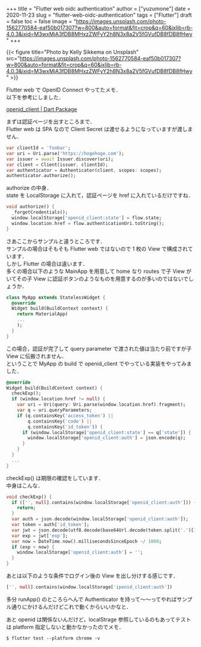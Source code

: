 +++
title = "Flutter web oidc authentication"
author = ["yuzumone"]
date = 2020-11-23
slug = "flutter-web-oidc-authentication"
tags = ["Flutter"]
draft = false
toc = false
image = "https://images.unsplash.com/photo-1562770584-eaf50b017307?w=800&auto=format&fit=crop&q=60&ixlib=rb-4.0.3&ixid=M3wxMjA3fDB8MHxzZWFyY2h8N3x8a2V5fGVufDB8fDB8fHwy"
+++

{{< figure title="Photo by Kelly Sikkema on Unsplash" src="https://images.unsplash.com/photo-1562770584-eaf50b017307?w=800&auto=format&fit=crop&q=60&ixlib=rb-4.0.3&ixid=M3wxMjA3fDB8MHxzZWFyY2h8N3x8a2V5fGVufDB8fDB8fHwy" >}}

Flutter web で OpenID Connect やってたメモ． <br/>
以下を参考にしました． <br/>

[openid_client | Dart Package](https://pub.dev/packages/openid_client) <br/>

まずは認証ページを出すところまで． <br/>
Flutter web は SPA なので Client Secret は渡せるようになっていますが渡しません． <br/>

```dart
var clientId = 'foobar';
var uri = Uri.parse('https://hogehoge.com');
var issuer = await Issuer.discover(uri);
var client = Client(issuer, clientId);
var authenticator = Authenticator(client, scopes: scopes);
authenticator.authorize();
```

authorize の中身． <br/>
state を LocalStorage に入れて，認証ページを href に入れているだけですね． <br/>

```dart
void authorize() {
  _forgetCredentials();
  window.localStorage['openid_client:state'] = flow.state;
  window.location.href = flow.authenticationUri.toString();
}
```

さあここからサンプルと違うところです． <br/>
サンプルの場合はそもそも Flutter web ではないので 1 枚の View で構成されています． <br/>
しかし Flutter の場合は違います． <br/>
多くの場合以下のような MainApp を用意して home なり routes で子 View がいてその子 View に認証ボタンのようなものを用意するのが多いのではないでしょうか． <br/>

```dart
class MyApp extends StatelessWidget {
  @override
  Widget build(BuildContext context) {
    return MaterialApp(
    ...
    );
  }
}
```

この場合，認証が完了して query parameter で渡された値は当たり前ですが子 View に伝搬されません． <br/>
ということで MyApp の build で openid_client でやっている実装をやってみました． <br/>

```dart
@override
Widget build(BuildContext context) {
  checkExp();
  if (window.location.href != null) {
    var uri = Uri(query: Uri.parse(window.location.href).fragment);
    var q = uri.queryParameters;
    if (q.containsKey('access_token') ||
        q.containsKey('code') ||
        q.containsKey('id_token')) {
      if (window.localStorage['openid_client:state'] == q['state']) {
        window.localStorage['openid_client:auth'] = json.encode(q);
      }
    }
  }
  ...
}
```

checkExp() は期限の確認をしています． <br/>
中身はこんな． <br/>

```dart
void checkExp() {
  if (['', null].contains(window.localStorage['openid_client:auth'])) {
    return;
  }
  var auth = json.decode(window.localStorage['openid_client:auth']);
  var token = auth['id_token'];
  var jwt = json.decode(utf8.decode(base64Url.decode(token.split('.')[1])));
  var exp = jwt['exp'];
  var now = DateTime.now().millisecondsSinceEpoch ~/ 1000;
  if (exp < now) {
    window.localStorage['openid_client:auth'] = '';
  }
}
```

あとは以下のような条件でログイン後の View を出し分けする感じです． <br/>

```dart
['', null].contains(window.localStorage['ipenid_client:auth'])
```

多分 runApp() のところらへんで Authenticator を持って～～ってやればサンプル通りにかけるんだけどこれで動くからいいかなと． <br/>

あと openid は関係ないんだけど，localStrage 参照しているのもあってテストは platform 指定しないと動かなかったのでメモ． <br/>

```dash
$ flutter test --platform chrome -v
```

